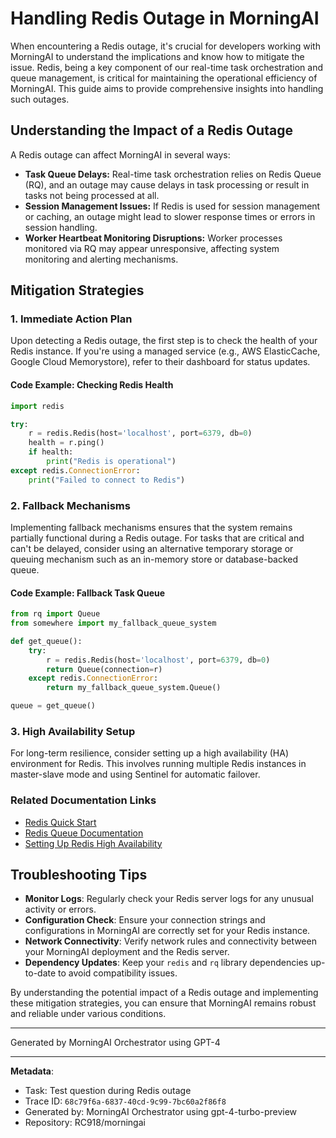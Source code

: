 # Handling Redis Outage in MorningAI

When encountering a Redis outage, it's crucial for developers working with MorningAI to understand the implications and know how to mitigate the issue. Redis, being a key component of our real-time task orchestration and queue management, is critical for maintaining the operational efficiency of MorningAI. This guide aims to provide comprehensive insights into handling such outages.

## Understanding the Impact of a Redis Outage

A Redis outage can affect MorningAI in several ways:
- **Task Queue Delays:** Real-time task orchestration relies on Redis Queue (RQ), and an outage may cause delays in task processing or result in tasks not being processed at all.
- **Session Management Issues:** If Redis is used for session management or caching, an outage might lead to slower response times or errors in session handling.
- **Worker Heartbeat Monitoring Disruptions:** Worker processes monitored via RQ may appear unresponsive, affecting system monitoring and alerting mechanisms.

## Mitigation Strategies

### 1. Immediate Action Plan
Upon detecting a Redis outage, the first step is to check the health of your Redis instance. If you're using a managed service (e.g., AWS ElasticCache, Google Cloud Memorystore), refer to their dashboard for status updates.

#### Code Example: Checking Redis Health
```python
import redis

try:
    r = redis.Redis(host='localhost', port=6379, db=0)
    health = r.ping()
    if health:
        print("Redis is operational")
except redis.ConnectionError:
    print("Failed to connect to Redis")
```

### 2. Fallback Mechanisms
Implementing fallback mechanisms ensures that the system remains partially functional during a Redis outage. For tasks that are critical and can't be delayed, consider using an alternative temporary storage or queuing mechanism such as an in-memory store or database-backed queue.

#### Code Example: Fallback Task Queue
```python
from rq import Queue
from somewhere import my_fallback_queue_system

def get_queue():
    try:
        r = redis.Redis(host='localhost', port=6379, db=0)
        return Queue(connection=r)
    except redis.ConnectionError:
        return my_fallback_queue_system.Queue()

queue = get_queue()
```

### 3. High Availability Setup
For long-term resilience, consider setting up a high availability (HA) environment for Redis. This involves running multiple Redis instances in master-slave mode and using Sentinel for automatic failover.

### Related Documentation Links
- [Redis Quick Start](https://redis.io/topics/quickstart)
- [Redis Queue Documentation](https://python-rq.org/docs/)
- [Setting Up Redis High Availability](https://redis.io/topics/sentinel)

## Troubleshooting Tips

- **Monitor Logs**: Regularly check your Redis server logs for any unusual activity or errors.
- **Configuration Check**: Ensure your connection strings and configurations in MorningAI are correctly set for your Redis instance.
- **Network Connectivity**: Verify network rules and connectivity between your MorningAI deployment and the Redis server.
- **Dependency Updates**: Keep your `redis` and `rq` library dependencies up-to-date to avoid compatibility issues.

By understanding the potential impact of a Redis outage and implementing these mitigation strategies, you can ensure that MorningAI remains robust and reliable under various conditions.

---
Generated by MorningAI Orchestrator using GPT-4

---

**Metadata**:
- Task: Test question during Redis outage
- Trace ID: `68c79f6a-6837-40cd-9c99-7bc60a2f86f8`
- Generated by: MorningAI Orchestrator using gpt-4-turbo-preview
- Repository: RC918/morningai
